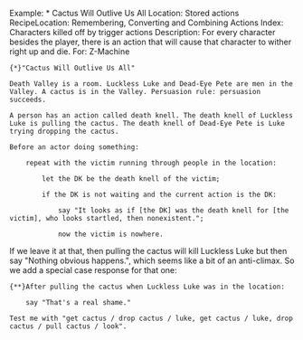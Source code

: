 Example: * Cactus Will Outlive Us All
Location: Stored actions
RecipeLocation: Remembering, Converting and Combining Actions
Index: Characters killed off by trigger actions
Description: For every character besides the player, there is an action that will cause that character to wither right up and die.
For: Z-Machine

  

``` inform7
{*}"Cactus Will Outlive Us All"

Death Valley is a room. Luckless Luke and Dead-Eye Pete are men in the Valley. A cactus is in the Valley. Persuasion rule: persuasion succeeds.

A person has an action called death knell. The death knell of Luckless Luke is pulling the cactus. The death knell of Dead-Eye Pete is Luke trying dropping the cactus.

Before an actor doing something:

	repeat with the victim running through people in the location:

		let the DK be the death knell of the victim;

		if the DK is not waiting and the current action is the DK:

			say "It looks as if [the DK] was the death knell for [the victim], who looks startled, then nonexistent.";

			now the victim is nowhere.
```

  
If we leave it at that, then pulling the cactus will kill Luckless Luke but then say "Nothing obvious happens.", which seems like a bit of an anti-climax. So we add a special case response for that one:

  

``` inform7
{**}After pulling the cactus when Luckless Luke was in the location:

	say "That's a real shame."

Test me with "get cactus / drop cactus / luke, get cactus / luke, drop cactus / pull cactus / look".
```

